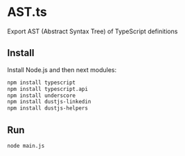 AST.ts
======

Export AST (Abstract Syntax Tree) of TypeScript definitions

## Install

Install Node.js and then next modules:

```bash
npm install typescript
npm install typescript.api
npm install underscore
npm install dustjs-linkedin
npm install dustjs-helpers
```

## Run

```bash
node main.js
```
